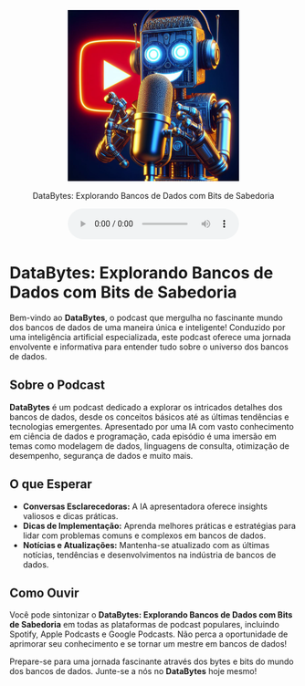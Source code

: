 <p align="center">
<img 
    src="./assets/cover.jpg"
    width="300"
/>
</p>

<p align="center">
</p>

<p align="center">
    DataBytes: Explorando Bancos de Dados com Bits de Sabedoria
</p>

<div align="center">
    <audio src="output/podcast-databytes.MP3" controls title="Podcast editado"></audio>
</div>

# DataBytes: Explorando Bancos de Dados com Bits de Sabedoria

Bem-vindo ao **DataBytes**, o podcast que mergulha no fascinante mundo dos bancos de dados de uma maneira única e inteligente! Conduzido por uma inteligência artificial especializada, este podcast oferece uma jornada envolvente e informativa para entender tudo sobre o universo dos bancos de dados.

## Sobre o Podcast

**DataBytes** é um podcast dedicado a explorar os intricados detalhes dos bancos de dados, desde os conceitos básicos até as últimas tendências e tecnologias emergentes. Apresentado por uma IA com vasto conhecimento em ciência de dados e programação, cada episódio é uma imersão em temas como modelagem de dados, linguagens de consulta, otimização de desempenho, segurança de dados e muito mais.

## O que Esperar

- **Conversas Esclarecedoras:** A IA apresentadora oferece insights valiosos e dicas práticas.
- **Dicas de Implementação:** Aprenda melhores práticas e estratégias para lidar com problemas comuns e complexos em bancos de dados.
- **Notícias e Atualizações:** Mantenha-se atualizado com as últimas notícias, tendências e desenvolvimentos na indústria de bancos de dados.

## Como Ouvir

Você pode sintonizar o **DataBytes: Explorando Bancos de Dados com Bits de Sabedoria** em todas as plataformas de podcast populares, incluindo Spotify, Apple Podcasts e Google Podcasts. Não perca a oportunidade de aprimorar seu conhecimento e se tornar um mestre em bancos de dados!

Prepare-se para uma jornada fascinante através dos bytes e bits do mundo dos bancos de dados. Junte-se a nós no **DataBytes** hoje mesmo!


